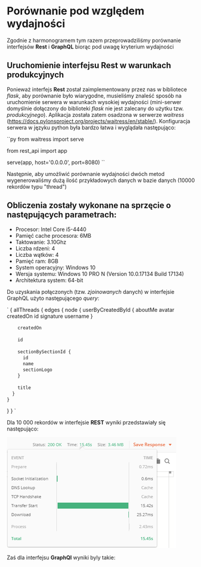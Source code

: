 # Porównanie pod względem wydajności

Zgodnie z harmonogramem tym razem przeprowadziliśmy porównanie interfejsów **Rest** i **GraphQL** biorąc pod uwagę kryterium wydajności

## Uruchomienie interfejsu **Rest** w warunkach produkcyjnych

Ponieważ interfejs **Rest** został zaimplementowany przez nas w bibliotece *flask*, aby porównanie było wiarygodne, musieliśmy znaleść sposób na uruchomienie serwera w warunkach wysokiej wydajności (mini-serwer domyślnie dołączony do biblioteki *flask* nie jest zalecany do użytku tzw. *produkcyjnego*). Aplikacja została zatem osadzona w serwerze *waitress* (https://docs.pylonsproject.org/projects/waitress/en/stable/). Konfiguracja serwera w języku python była bardzo łatwa i wyglądała następująco:

``py
from waitress import serve

from rest_api import app

serve(app, host='0.0.0.0', port=8080)
``

Następnie, aby umożliwić porównanie wydajności dwóch metod wygenerowaliśmy dużą ilość przykładowych danych w bazie danych (10000 rekordów typu "thread")

## Obliczenia zostały wykonane na sprzęcie o następujących parametrach:

* Procesor: Intel Core i5-4440
* Pamięć cache procesora: 6MB
* Taktowanie: 3.10Ghz
* Liczba rdzeni: 4
* Liczba wątków: 4
* Pamięć ram: 8GB
* System operacyjny: Windows 10
* Wersja systemu: Windows 10 PRO N (Version 10.0.17134 Build 17134)
* Architektura system: 64-bit

Do uzyskania połączonych (tzw. *zjoinowanych* danych) w interfejsie GraphQL użyto następującego *query*:

`
{
  allThreads {
    edges {
      node {
        userByCreatedById {
          aboutMe
          avatar
          createdOn
          id
          signature
          username
        }
        
        createdOn

        id
        
        sectionBySectionId {
          id
          name
          sectionLogo
        }
        
        title
      }
    }
  }
}
`

Dla 10 000 rekordów w interfejsie **REST** wyniki przedstawiały się następująco:

![rest10k](https://raw.githubusercontent.com/szymonsadowski3/StudioProjektowe2/master/documentation/rest10k.PNG)

Zaś dla interfejsu **GraphQl** wyniki byly takie:

